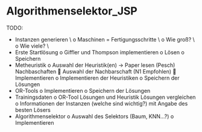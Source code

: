 # Algorithmenselektor_JSP

TODO:

-	Instanzen generieren \\
  o	Maschinen = Fertigungsschritte \\
  o	Wie groß? \\
  o	Wie viele? \\
-	Erste Startlösung
  o	Giffler und Thompson implementieren
  o	Lösen
  o	Speichern
-	Metheuristik
  o	Auswahl der Heuristik(en) -> Paper lesen (Pesch)
  Nachbaschaften
    	Auswahl der Nachbarschaft (N1 Empfohlen)
    	Implementieren
  o	Implementieren der Heuristiken
  o	Speichern der Lösungen
-	OR-Tools
  o	Implementieren
  o	Speichern der Lösungen
-	Trainingsdaten
  o	OR-Tool Lösungen und Heuristik Lösungen vergleichen
  o	Informationen der Instanzen (welche sind wichtig?) mit Angabe des besten Lösers
-	Algorithmenselektor
  o	Auswahl des Selektors (Baum, KNN…?)
  o	Implementieren
